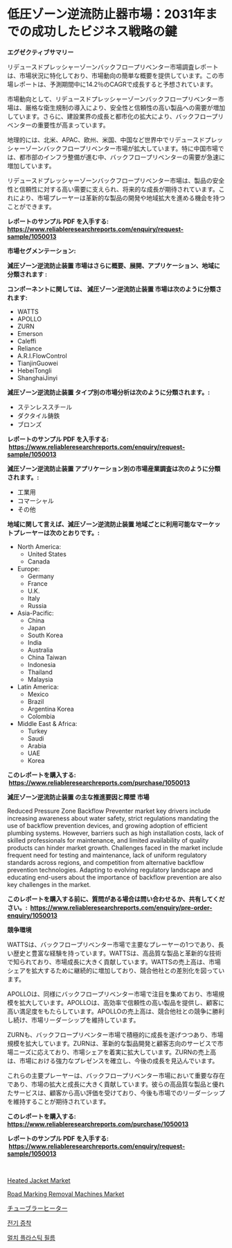<p><h1>低圧ゾーン逆流防止器市場：2031年までの成功したビジネス戦略の鍵</h1></p><p><strong>エグゼクティブサマリー</strong></p>
<p><p>リデュースドプレッシャーゾーンバックフロープリベンター市場調査レポートは、市場状況に特化しており、市場動向の簡単な概要を提供しています。この市場レポートは、予測期間中に14.2％のCAGRで成長すると予想されています。</p><p>市場動向として、リデュースドプレッシャーゾーンバックフロープリベンター市場は、厳格な衛生規制の導入により、安全性と信頼性の高い製品への需要が増加しています。さらに、建設業界の成長と都市化の拡大により、バックフロープリベンターの重要性が高まっています。</p><p>地理的には、北米、APAC、欧州、米国、中国など世界中でリデュースドプレッシャーゾーンバックフロープリベンター市場が拡大しています。特に中国市場では、都市部のインフラ整備が進む中、バックフロープリベンターの需要が急速に増加しています。</p><p>リデュースドプレッシャーゾーンバックフロープリベンター市場は、製品の安全性と信頼性に対する高い需要に支えられ、将来的な成長が期待されています。これにより、市場プレーヤーは革新的な製品の開発や地域拡大を進める機会を持つことができます。</p></p>
<p><strong>レポートのサンプル PDF を入手する: <a href="https://www.reliableresearchreports.com/enquiry/request-sample/1050013">https://www.reliableresearchreports.com/enquiry/request-sample/1050013</a></strong></p>
<p><strong>市場セグメンテーション:</strong></p>
<p><strong> 減圧ゾーン逆流防止装置 市場はさらに概要、展開、アプリケーション、地域に分類されます :</strong></p>
<p><strong>コンポーネントに関しては、 減圧ゾーン逆流防止装置 市場は次のように分類されます: &nbsp;</strong></p>
<p><ul><li>WATTS</li><li>APOLLO</li><li>ZURN</li><li>Emerson</li><li>Caleffi</li><li>Reliance</li><li>A.R.I.FlowControl</li><li>TianjinGuowei</li><li>HebeiTongli</li><li>ShanghaiJinyi</li></ul></p>
<p><strong> 減圧ゾーン逆流防止装置 タイプ別の市場分析は次のように分類されます。:</strong></p>
<p><ul><li>ステンレススチール</li><li>ダクタイル鋳鉄</li><li>ブロンズ</li></ul></p>
<p><strong>レポートのサンプル PDF を入手する: &nbsp;<a href="https://www.reliableresearchreports.com/enquiry/request-sample/1050013">https://www.reliableresearchreports.com/enquiry/request-sample/1050013</a></strong></p>
<p><strong> 減圧ゾーン逆流防止装置 アプリケーション別の市場産業調査は次のように分類されます。:</strong></p>
<p><ul><li>工業用</li><li>コマーシャル</li><li>その他</li></ul></p>
<p><strong>地域に関して言えば、減圧ゾーン逆流防止装置 地域ごとに利用可能なマーケットプレーヤーは次のとおりです。:</strong></p>
<p><ul>
    <li>
        North America:
        <ul>
            <li>United States</li>
            <li>Canada</li>
        </ul>
    </li>
    <li>
        Europe:
        <ul>
            <li>Germany</li>
            <li>France</li>
            <li>U.K.</li>
            <li>Italy</li>
            <li>Russia</li>
        </ul>
    </li>
    <li>
        Asia-Pacific:
        <ul>
            <li>China</li>
            <li>Japan</li>
            <li>South Korea</li>
            <li>India</li>
            <li>Australia</li>
            <li>China Taiwan</li>
            <li>Indonesia</li>
            <li>Thailand</li>
            <li>Malaysia</li>
        </ul>
    </li>
    <li>
        Latin America:
        <ul>
            <li>Mexico</li>
            <li>Brazil</li>
            <li>Argentina Korea</li>
            <li>Colombia</li>
        </ul>
    </li>
    <li>
        Middle East & Africa:
        <ul>
            <li>Turkey</li>
            <li>Saudi</li>
            <li>Arabia</li>
            <li>UAE</li>
            <li>Korea</li>
        </ul>
    </li>
    </ul></p>
<p><strong>このレポートを購入する: &nbsp;<a href="https://www.reliableresearchreports.com/purchase/1050013">https://www.reliableresearchreports.com/purchase/1050013</a></strong></p>
<p><strong>減圧ゾーン逆流防止装置 の主な推進要因と障壁 市場</strong></p>
<p><p>Reduced Pressure Zone Backflow Preventer market key drivers include increasing awareness about water safety, strict regulations mandating the use of backflow prevention devices, and growing adoption of efficient plumbing systems. However, barriers such as high installation costs, lack of skilled professionals for maintenance, and limited availability of quality products can hinder market growth. Challenges faced in the market include frequent need for testing and maintenance, lack of uniform regulatory standards across regions, and competition from alternative backflow prevention technologies. Adapting to evolving regulatory landscape and educating end-users about the importance of backflow prevention are also key challenges in the market.</p></p>
<p><strong>このレポートを購入する前に、質問がある場合は問い合わせるか、共有してください。:&nbsp; <a href="https://www.reliableresearchreports.com/enquiry/pre-order-enquiry/1050013">https://www.reliableresearchreports.com/enquiry/pre-order-enquiry/1050013</a></strong></p>
<p><strong>競争環境</strong></p>
<p><p>WATTSは、バックフロープリベンター市場で主要なプレーヤーの1つであり、長い歴史と豊富な経験を持っています。WATTSは、高品質な製品と革新的な技術で知られており、市場成長に大きく貢献しています。WATTSの売上高は、市場シェアを拡大するために継続的に増加しており、競合他社との差別化を図っています。</p><p>APOLLOは、同様にバックフロープリベンター市場で注目を集めており、市場規模を拡大しています。APOLLOは、高効率で信頼性の高い製品を提供し、顧客に高い満足度をもたらしています。APOLLOの売上高は、競合他社との競争に勝利し続け、市場リーダーシップを維持しています。</p><p>ZURNも、バックフロープリベンター市場で積極的に成長を遂げつつあり、市場規模を拡大しています。ZURNは、革新的な製品開発と顧客志向のサービスで市場ニーズに応えており、市場シェアを着実に拡大しています。ZURNの売上高は、市場における強力なプレゼンスを確立し、今後の成長を見込んでいます。</p><p>これらの主要プレーヤーは、バックフロープリベンター市場において重要な存在であり、市場の拡大と成長に大きく貢献しています。彼らの高品質な製品と優れたサービスは、顧客から高い評価を受けており、今後も市場でのリーダーシップを維持することが期待されています。</p></p>
<p><strong>このレポートを購入する: &nbsp; <a href="https://www.reliableresearchreports.com/purchase/1050013">https://www.reliableresearchreports.com/purchase/1050013</a></strong></p>
<p><strong>レポートのサンプル PDF を入手する: &nbsp;<a href="https://www.reliableresearchreports.com/enquiry/request-sample/1050013">https://www.reliableresearchreports.com/enquiry/request-sample/1050013</a></strong><strong></strong></p>
<p>&nbsp;</p>
<p><p><a href="https://github.com/CliffMedina6/Market-Research-Report-List-4/blob/main/heated-jacket-market.md">Heated Jacket Market</a></p><p><a href="https://issuu.com/reportprime-2/docs/road-marking-removal-machines-market-size-2030.ppt">Road Marking Removal Machines Market</a></p><p><a href="https://github.com/mreklxf44233/Market-Research-Report-List-1/blob/main/86937714064.md">チューブラーヒーター</a></p><p><a href="https://github.com/oajzkywllm460/Market-Research-Report-List-1/blob/main/39315833667.md">전기 증착</a></p><p><a href="https://github.com/vsr06p4p49/Market-Research-Report-List-1/blob/main/58414833668.md">멀치 플라스틱 필름</a></p></p>